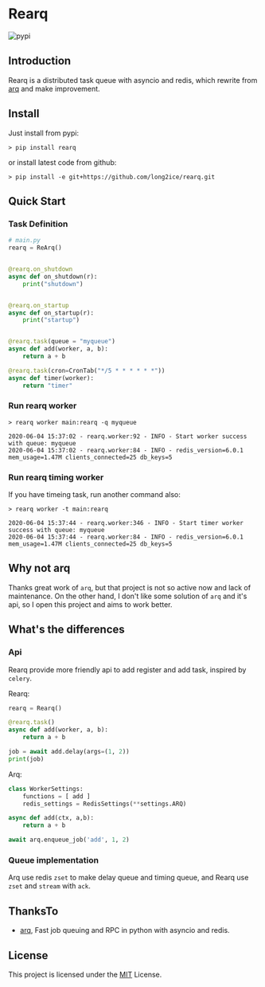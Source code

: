 # Rearq

![pypi](https://img.shields.io/pypi/v/rearq.svg?style=flat)

## Introduction

Rearq is a distributed task queue with asyncio and redis, which rewrite from [arq](https://github.com/samuelcolvin/arq) and make improvement.

## Install

Just install from pypi:

```shell
> pip install rearq
```

or install latest code from github:

```shell
> pip install -e git+https://github.com/long2ice/rearq.git
```

## Quick Start

### Task Definition

```python
# main.py
rearq = ReArq()


@rearq.on_shutdown
async def on_shutdown(r):
    print("shutdown")


@rearq.on_startup
async def on_startup(r):
    print("startup")


@rearq.task(queue = "myqueue")
async def add(worker, a, b):
    return a + b

@rearq.task(cron=CronTab("*/5 * * * * * *"))
async def timer(worker):
    return "timer"
```

### Run rearq worker

```shell
> rearq worker main:rearq -q myqueue
```

```log
2020-06-04 15:37:02 - rearq.worker:92 - INFO - Start worker success with queue: myqueue
2020-06-04 15:37:02 - rearq.worker:84 - INFO - redis_version=6.0.1 mem_usage=1.47M clients_connected=25 db_keys=5
```

### Run rearq timing worker

If you have timeing task, run another command also:

```shell
> rearq worker -t main:rearq
```

```log
2020-06-04 15:37:44 - rearq.worker:346 - INFO - Start timer worker success with queue: myqueue
2020-06-04 15:37:44 - rearq.worker:84 - INFO - redis_version=6.0.1 mem_usage=1.47M clients_connected=25 db_keys=5
```

## Why not arq

Thanks great work of `arq`, but that project is not so active now and lack of maintenance. On the other hand, I don't like some solution of `arq` and it's api, so I open this project and aims to work better.

## What's the differences

### Api

Rearq provide more friendly api to add register and add task, inspired by `celery`.

Rearq:

```python
rearq = Rearq()

@rearq.task()
async def add(worker, a, b):
    return a + b

job = await add.delay(args=(1, 2))
print(job)
```

Arq:

```python
class WorkerSettings:
    functions = [ add ]
    redis_settings = RedisSettings(**settings.ARQ)

async def add(ctx, a,b):
    return a + b

await arq.enqueue_job('add', 1, 2)
```

### Queue implementation

Arq use redis `zset` to make delay queue and timing queue, and Rearq use `zset` and `stream` with `ack`.

## ThanksTo

- [arq](https://github.com/samuelcolvin/arq), Fast job queuing and RPC in python with asyncio and redis.

## License

This project is licensed under the [MIT](https://github.com/long2ice/rearq/blob/master/LICENSE) License.
